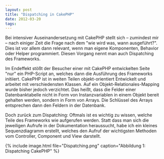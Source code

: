 ```yaml
---
layout: post
title: "Dispatching in CakePHP"
date: 2012-03-20
tags:
---
```

Bei intensiver Auseinandersetzung mit CakePHP stellt sich – zumindest mir – nach einiger Zeit die Frage nach dem "wie wird was, wann ausgeführt?".
Dies ist vor allem dann relevant, wenn man eigene Komponenten, Behavior oder Helper programmiert.
Diesen Vorgang nennt man auch Dispatching des Frameworks.

Im Endeffekt stößt der Besucher einer mit CakePHP entwickelten Seite "nur" ein PHP-Script an, welches dann die Ausführung des Frameworks initiiert.
CakePHP ist in weiten Teilen objekt-orientiert Entwickelt und arbeitet mit verschiedensten Klassen.
Auf ein Objekt-Relationales-Mapping wurde bisher jedoch verzichtet.
Das heißt, dass die Felder einer Datenbanktabelle nicht in Form von Instanzvariablen in einem Objekt bereit gehalten werden, sondern in Form von Arrays.
Die Schlüssel des Arrays entsprechen dann den Feldern in der Datenbank.

Doch zurück zum Dispatching: Oftmals ist es wichtig zu wissen, welche Teile des Frameworks wie aufgerufen werden.
Statt dass man sich die jeweiligen Aufrufe in der Dokumentation heraussucht, habe ich ein kleines Sequenzdiagramm erstellt, welches den Aufruf der wichtigsten Methoden vom Controller, Component und View darstellt.

<!--more-->

{% include image.html file="Dispatching.png" caption="Abbildung 1: Dispatching CakePHP" %}

